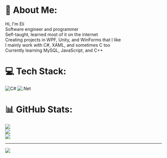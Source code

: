 # 💫 About Me:
Hi, I'm Eli<br>Software engineer and programmer<br>Self-taught, learned most of it on the internet<br>Creating projects in WPF, Unity, and WinForms that I like<br>I mainly work with C#, XAML, and sometimes C too<br>Currently learning MySQL, JavaScript, and C++


# 💻 Tech Stack:
![C#](https://img.shields.io/badge/c%23-%23239120.svg?style=for-the-badge&logo=csharp&logoColor=white) ![.Net](https://img.shields.io/badge/.NET-5C2D91?style=for-the-badge&logo=.net&logoColor=white)
# 📊 GitHub Stats:
![](https://github-readme-stats.vercel.app/api?username=Eli-Zaib&theme=rose&hide_border=false&include_all_commits=false&count_private=false)<br/>
![](https://github-readme-streak-stats.herokuapp.com/?user=Eli-Zaib&theme=rose&hide_border=false)<br/>
![](https://github-readme-stats.vercel.app/api/top-langs/?username=Eli-Zaib&theme=rose&hide_border=false&include_all_commits=false&count_private=false&layout=compact)

---
[![](https://visitcount.itsvg.in/api?id=Eli-Zaib&icon=0&color=0)](https://visitcount.itsvg.in)



